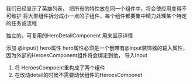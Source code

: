我们已经显示了英雄列表，
把所有的特性放在同一个组件中，将会使应用变得不可维护
将大型组件拆分成小一点的子组件，每个组件都要集中精力处理某个特定的任务或流程

独立的，可复用的HeroDetailComponent
用来显示详情


添加 @input() hero属性
hero属性必须是一个俄带有@input装饰器的输入属性，因为外部的HeroesComponent组件将会绑定到他，
导入Input

1. 将 HeroesCompoent重构成了两个组件
2. 在改动detail的时候不需要动伏组件的HeroesComponet

